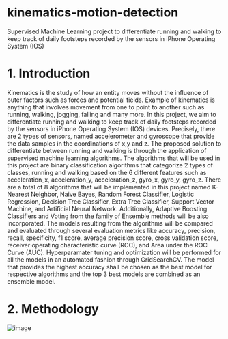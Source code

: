 # kinematics-motion-detection
Supervised Machine Learning project to differentiate running and walking to keep track of daily footsteps recorded by the sensors in iPhone Operating System (IOS)

# 1. Introduction
Kinematics is the study of how an entity moves without the influence of outer factors such as forces and
potential fields. Example of kinematics is anything that involves movement from one to point to another
such as running, walking, jogging, falling and many more. In this project, we aim to differentiate running
and walking to keep track of daily footsteps recorded by the sensors in iPhone Operating System (IOS)
devices. Precisely, there are 2 types of sensors, named accelerometer and gyroscope that provide the data
samples in the coordinations of x,y and z.
The proposed solution to differentiate between running and walking is through the application of
supervised machine learning algorithms. The algorithms that will be used in this project are binary
classification algorithms that categorize 2 types of classes, running and walking based on the 6 different
features such as acceleration_x, acceleration_y, acceleration_z, gyro_x, gyro_y, gyro_z. There are a total
of 8 algorithms that will be implemented in this project named K-Nearest Neighbor, Naive Bayes,
Random Forest Classifier, Logistic Regression, Decision Tree Classifier, Extra Tree Classifier, Support
Vector Machine, and Artificial Neural Network.
Additionally, Adaptive Boosting Classifiers and Voting from the family of Ensemble methods will be also
incorporated. The models resulting from the algorithms will be compared and evaluated through several
evaluation metrics like accuracy, precision, recall, specificity, f1 score, average precision score, cross
validation score, receiver operating characteristic curve (ROC), and Area under the ROC Curve (AUC).
Hyperparamater tuning and optimization will be performed for all the models in an automated fashion
through GridSearchCV. The model that provides the highest accuracy shall be chosen as the best model
for respective algorithms and the top 3 best models are combined as an ensemble model.

# 2. Methodology
![image](https://github.com/nheelam/kinematics-motion-detection/assets/64530832/c228d497-dbbd-4db7-a318-c0916c965aed)
